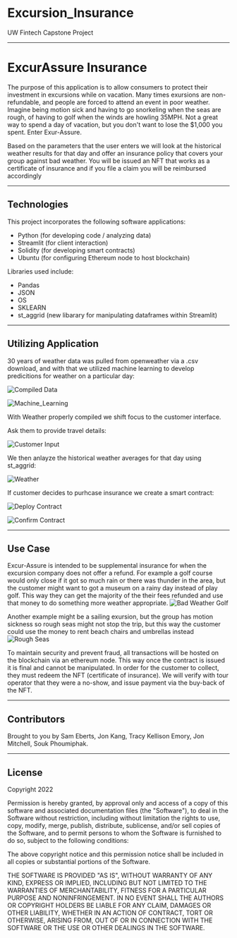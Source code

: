# Excursion_Insurance
UW Fintech Capstone Project  

--- 

# ExcurAssure Insurance

The purpose of this application is to allow consumers to protect their investment in excursions while on vacation.  Many times exursions are non-refundable, and people are forced to attend an event in poor weather.  Imagine being motion sick and having to go snorkeling when the seas are rough, of having to golf when the winds are howling 35MPH.  Not a great way to spend a day of vacation, but you don't want to lose the $1,000 you spent.  Enter Exur-Assure.  

Based on the parameters that the user enters we will look at the historical weather results for that day and offer an insurance policy that covers your group against bad weather.  You will be issued an NFT that works as a certificate of insurance and if you file a claim you will be reimbursed accordingly

---

## Technologies

This project incorporates the following software applications:
  - Python (for developing code / analyzing data)
  - Streamlit (for client interaction)
  - Solidity (for developing smart contracts)
  - Ubuntu (for configuring Ethereum node to host blockchain)
  
Libraries used include:  
  - Pandas 
  - JSON
  - OS
  - SKLEARN
  - st_aggrid (new libarary for manipulating dataframes within Streamlit)  


---

## Utilizing Application

30 years of weather data was pulled from openweather via a .csv download, and with that we utilized machine learning to develop predicitions for weather on a particular day:
  
  ![Compiled Data](Images/weather_data.png)
  
  ![Machine_Learning](Images/machine_learning.png)
  
With Weather properly compiled we shift focus to the customer interface.  

Ask them to provide travel details:
  
  ![Customer Input](Images/customer_input.png)

We then anlayze the historical weather averages for that day using st_aggrid:
  
  ![Weather](Images/weather_averages.png)
  
  
If customer decides to purhcase insurance we create a smart contract:
  
  ![Deploy Contract](Images/deployed_purchase_contract.png)
  
  ![Confirm Contract](Images/pay_seller.png)
  

---

## Use Case 

Excur-Assure is intended to be supplemental insurance for when the excursion company does not offer a refund.  For example a golf course would only close if it got so much rain or there was thunder in the area, but the customer might want to got a museum on a rainy day instead of play golf.  This way they can get the majority of the their fees refunded and use that money to do something more weather appropriate. 
  ![Bad Weather Golf](Images/golf.png)
  
Another example might be a sailing exursion, but the group has motion sickness so rough seas might not stop the trip, but this way the customer could use the money to rent beach chairs and umbrellas instead
  ![Rough Seas](Images/sail.png)
  
To maintain security and prevent fraud, all transactions will be hosted on the blockchain via an ethereum node. This way once the contract is issued it is final and cannot be manipulated.  In order for the customer to collect, they must redeem the NFT (certificate of insurance).  We will verify with tour operator that they were a no-show, and issue payment via the buy-back of the NFT. 

---

## Contributors

Brought to you by Sam Eberts, Jon Kang, Tracy Kellison Emory, Jon Mitchell, Souk Phoumiphak.

---

## License 

Copyright 2022 

Permission is hereby granted, by approval only and access of a copy of this software and associated documentation files (the "Software"), to deal in the Software without restriction, including without limitation the rights to use, copy, modify, merge, publish, distribute, sublicense, and/or sell copies of the Software, and to permit persons to whom the Software is furnished to do so, subject to the following conditions:

The above copyright notice and this permission notice shall be included in all copies or substantial portions of the Software.

THE SOFTWARE IS PROVIDED "AS IS", WITHOUT WARRANTY OF ANY KIND, EXPRESS OR IMPLIED, INCLUDING BUT NOT LIMITED TO THE WARRANTIES OF MERCHANTABILITY, FITNESS FOR A PARTICULAR PURPOSE AND NONINFRINGEMENT. IN NO EVENT SHALL THE AUTHORS OR COPYRIGHT HOLDERS BE LIABLE FOR ANY CLAIM, DAMAGES OR OTHER LIABILITY, WHETHER IN AN ACTION OF CONTRACT, TORT OR OTHERWISE, ARISING FROM, OUT OF OR IN CONNECTION WITH THE SOFTWARE OR THE USE OR OTHER DEALINGS IN THE SOFTWARE.
